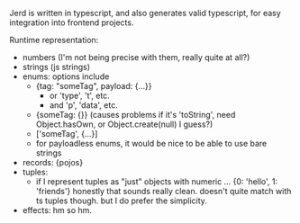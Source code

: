 
Jerd is written in typescript, and also generates valid typescript, for easy integration into frontend projects.

Runtime representation:
- numbers (I'm not being precise with them, really quite at all?)
- strings (js strings)
- enums: options include
	- {tag: "someTag", payload: {...}} 
		- or 'type', 't', etc.
		- and 'p', 'data', etc.
	- {someTag: {}} (causes problems if it's 'toString', need Object.hasOwn, or Object.create(null) I guess?)
	- ['someTag', {...}]
	- for payloadless enums, it would be nice to be able to use bare strings
- records: {pojos}
- tuples:
	- if I represent tuples as "just" objects with numeric ... {0: 'hello', 1: 'friends'}
		honestly that sounds really clean. doesn't quite match with ts tuples though.
		but I do prefer the simplicity.
- effects:
	hm so hm.

